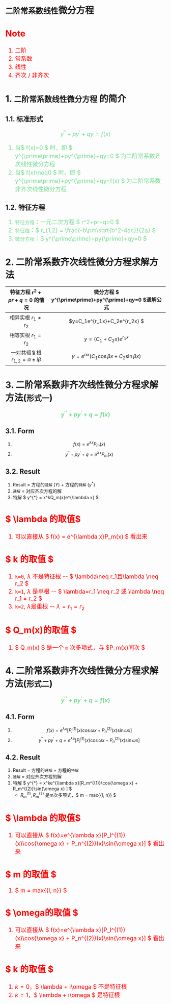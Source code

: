 <!--
 * @Author: Uper 1404293933@qq.com
 * @Date: 2022-05-03 14:11:26
 * @LastEditors: Uper 1404293933@qq.com
 * @LastEditTime: 2022-05-03 21:08:27
 * @FilePath: /Quantum_Mechanics/常微分方程/2.二阶常微分方程.md
 * @Description: 这是默认设置,请设置`customMade`, 打开koroFileHeader查看配置 进行设置: https://github.com/OBKoro1/koro1FileHeader/wiki/%E9%85%8D%E7%BD%AE
-->
# `二阶常系数线性`微分方程
<font color="red" size="4">

Note
----
1. 二阶
2. 常系数
3. 线性
4. 齐次 / 非齐次

</font>

# 1. `二阶常系数线性微分方程` 的简介
## 1.1. 标准形式
<font color="73DB90" size="4">

$$ y^{\prime\prime}+py^{\prime}+qy=f(x) $$

1. 当$ f(x)=0 $ 时，即 $ y^{\prime\prime}+py^{\prime}+qy=0 $ 为二阶常系数齐次线性微分方程
2. 当$ f(x)\neq0 $ 时，即 $ y^{\prime\prime}+py^{\prime}+qy=f(x) $ 为二阶常系数非齐次线性微分方程

</font>


## 1.2. 特征方程
<font color="73DB90" size="4">

1. `特征方程`：一元二次方程 $ r^2+pr+q=0 $
2. `特征根`：$ r_{1,2} = \frac{-b\pm\sqrt{b^2-4ac}}{2a} $
3. `微分方程`：$ y^{\prime\prime}+py{\prime}+qy=0 $

</font>

# 2. 二阶常系数齐次线性微分方程求解方法
| 特征方程 $r^2+pr+q=0$ 的情况 | 微分方程 $ y^{\prime\prime}+py^{\prime}+qy=0 $通解公式 | 
| :-: | :-: | 
| 相异实根 $r_1 \neq r_2$ | $y=C_1e^{r_1x}+C_2e^{r_2x} $ | 
| 相等实根 $r_1=r_2$ | $y=(C_1+C_2x)e^{r_1x}$ |
| 一对共轭复根 $r_{1,2}=\alpha\pm i\beta$ | $y=e^{\alpha x}(C_1\cos{\beta x}+C_2\sin{\beta x})$ |

# 3. 二阶常系数非齐次线性微分方程求解方法(`形式一`)
<font color="73DB90" size="4"><b>$$ y^{\prime\prime}+py^{\prime}+q=f(x) $$</b></font>

## 3.1. Form
1. $$ f(x) = e^{\lambda x}P_m(x) $$
2. $$ y^{\prime\prime}+py^{\prime}+q= e^{\lambda x}P_m(x) $$

## 3.2. Result
1. Result = 方程的`通解` ($Y$) + 方程的`特解` ($y^*$)
2. `通解` = 对应齐次方程的解
3. 特解 $ y^{*} = x^kQ_m(x)e^{\lambda x} $

<font color="red" size="4">

$ \lambda 的取值$
----------------
1. 可以直接从 $ f(x) = e^{\lambda x}P_m(x) $ 看出来


$ k 的取值 $
-----------------
1. `k=0`, $\lambda$ 不是特征根 -- $ \lambda\neq r_1且\lambda \neq r_2 $
2. `k=1`, $\lambda$ 是单根 -- $ \lambda=r_1 \neq r_2 或 \lambda \neq r_1 = r_2 $
3. `k=2`, $\lambda$是重根 --  $\lambda = r_1 = r_2$

$ Q_m(x)的取值 $
---------------
1. $ Q_m(x) $ 是一个 `m` 次多项式，与 $P_m(x)同次 $

</font>


# 4. 二阶常系数非齐次线性微分方程求解方法(`形式二`)
<font color="73DB90" size="4"><b>$$ y^{\prime\prime}+py^{\prime}+q=f(x) $$</b></font>

## 4.1. Form 
1. $$ f(x)=e^{\lambda x}[P_l^{(1)}(x)\cos{\omega x} + P_n^{(2)}(x)\sin{\omega x}] $$
2. $$ y^{\prime\prime}+py^{\prime}+q=e^{\lambda x}[P_l^{(1)}(x)\cos{\omega x} + P_n^{(2)}(x)\sin{\omega x}] $$

## 4.2. Result
1. Result = 方程的`通解` + 方程的`特解`
2. `通解` = 对应齐次方程的解
3. 特解 $ y^{*} = x^ke^{\lambda x}[R_m^{(1)}\cos{\omega x} + R_m^{(2)}\sin{\omega x} ] $
    - $R_m^{(1)}, R_m^{(2)}$ 是m次多项式，$ m = max{\{l, n\}} $


<font color="red" size="4">

$ \lambda 的取值$
----------------
1. 可以直接从 $ f(x)=e^{\lambda x}[P_l^{(1)}(x)\cos{\omega x} + P_n^{(2)}(x)\sin{\omega x}] $ 看出来

$ m 的取值 $
-----------
1. $ m = max{\{l, n\}} $

$ \omega的取值 $
---------------
1. 可以直接从 $ f(x)=e^{\lambda x}[P_l^{(1)}(x)\cos{\omega x} + P_n^{(2)}(x)\sin{\omega x}] $ 看出来

$ k 的取值 $
-----------
1. $k=0$，$ \lambda + i\omega $ 不是特征根
2. $k=1$，$ \lambda + i\omega $ 是特征根

</font>